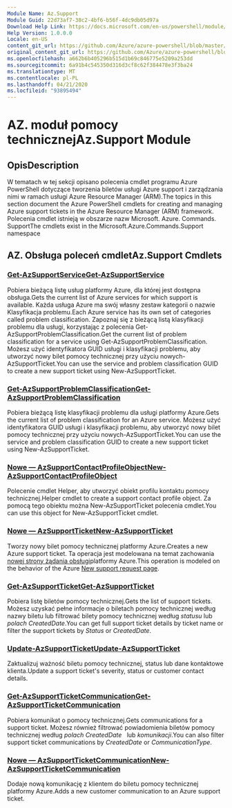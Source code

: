 ```yaml
---
Module Name: Az.Support
Module Guid: 22d73af7-38c2-4bf6-b56f-4dc9db05d97a
Download Help Link: https://docs.microsoft.com/en-us/powershell/module/az.support
Help Version: 1.0.0.0
Locale: en-US
content_git_url: https://github.com/Azure/azure-powershell/blob/master/src/Support/Support/help/Az.Support.md
original_content_git_url: https://github.com/Azure/azure-powershell/blob/master/src/Support/Support/help/Az.Support.md
ms.openlocfilehash: a662b6b405296b515d1b69c846775e5209a253dd
ms.sourcegitcommit: 6a91b4c545350d316d3cf8c62f384478e3f3ba24
ms.translationtype: MT
ms.contentlocale: pl-PL
ms.lasthandoff: 04/21/2020
ms.locfileid: "93895494"
---
```

# <span data-ttu-id="93807-101">AZ. moduł pomocy technicznej</span><span class="sxs-lookup"><span data-stu-id="93807-101">Az.Support Module</span></span>
## <span data-ttu-id="93807-102">Opis</span><span class="sxs-lookup"><span data-stu-id="93807-102">Description</span></span>
<span data-ttu-id="93807-103">W tematach w tej sekcji opisano polecenia cmdlet programu Azure PowerShell dotyczące tworzenia biletów usługi Azure support i zarządzania nimi w ramach usługi Azure Resource Manager (ARM).</span><span class="sxs-lookup"><span data-stu-id="93807-103">The topics in this section document the Azure PowerShell cmdlets for creating and managing Azure support tickets in the Azure Resource Manager (ARM) framework.</span></span> <span data-ttu-id="93807-104">Polecenia cmdlet istnieją w obszarze nazw Microsoft. Azure. Commands. Support</span><span class="sxs-lookup"><span data-stu-id="93807-104">The cmdlets exist in the Microsoft.Azure.Commands.Support namespace</span></span>

## <span data-ttu-id="93807-105">AZ. Obsługa poleceń cmdlet</span><span class="sxs-lookup"><span data-stu-id="93807-105">Az.Support Cmdlets</span></span>
### [<span data-ttu-id="93807-106">Get-AzSupportService</span><span class="sxs-lookup"><span data-stu-id="93807-106">Get-AzSupportService</span></span>](Get-AzSupportService.md)
<span data-ttu-id="93807-107">Pobiera bieżącą listę usług platformy Azure, dla której jest dostępna obsługa.</span><span class="sxs-lookup"><span data-stu-id="93807-107">Gets the current list of Azure services for which support is available.</span></span> <span data-ttu-id="93807-108">Każda usługa Azure ma swój własny zestaw kategorii o nazwie Klasyfikacja problemu.</span><span class="sxs-lookup"><span data-stu-id="93807-108">Each Azure service has its own set of categories called problem classification.</span></span> <span data-ttu-id="93807-109">Zapoznaj się z bieżącą listą klasyfikacji problemu dla usługi, korzystając z polecenia Get-AzSupportProblemClassification.</span><span class="sxs-lookup"><span data-stu-id="93807-109">Get the current list of problem classification for a service using Get-AzSupportProblemClassification.</span></span> <span data-ttu-id="93807-110">Możesz użyć identyfikatora GUID usługi i klasyfikacji problemu, aby utworzyć nowy bilet pomocy technicznej przy użyciu nowych-AzSupportTicket.</span><span class="sxs-lookup"><span data-stu-id="93807-110">You can use the service and problem classification GUID to create a new support ticket using New-AzSupportTicket.</span></span>

### [<span data-ttu-id="93807-111">Get-AzSupportProblemClassification</span><span class="sxs-lookup"><span data-stu-id="93807-111">Get-AzSupportProblemClassification</span></span>](Get-AzSupportProblemClassification.md)
<span data-ttu-id="93807-112">Pobiera bieżącą listę klasyfikacji problemu dla usługi platformy Azure.</span><span class="sxs-lookup"><span data-stu-id="93807-112">Gets the current list of problem classification for an Azure service.</span></span> <span data-ttu-id="93807-113">Możesz użyć identyfikatora GUID usługi i klasyfikacji problemu, aby utworzyć nowy bilet pomocy technicznej przy użyciu nowych-AzSupportTicket.</span><span class="sxs-lookup"><span data-stu-id="93807-113">You can use the service and problem classification GUID to create a new support ticket using New-AzSupportTicket.</span></span> 

### [<span data-ttu-id="93807-114">Nowe — AzSupportContactProfileObject</span><span class="sxs-lookup"><span data-stu-id="93807-114">New-AzSupportContactProfileObject</span></span>](New-AzSupportContactProfileObject.md)
<span data-ttu-id="93807-115">Polecenie cmdlet Helper, aby utworzyć obiekt profilu kontaktu pomocy technicznej.</span><span class="sxs-lookup"><span data-stu-id="93807-115">Helper cmdlet to create a support contact profile object.</span></span> <span data-ttu-id="93807-116">Za pomocą tego obiektu można New-AzSupportTicket polecenia cmdlet.</span><span class="sxs-lookup"><span data-stu-id="93807-116">You can use this object for New-AzSupportTicket cmdlet.</span></span>

### [<span data-ttu-id="93807-117">Nowe — AzSupportTicket</span><span class="sxs-lookup"><span data-stu-id="93807-117">New-AzSupportTicket</span></span>](New-AzSupportTicket.md)
<span data-ttu-id="93807-118">Tworzy nowy bilet pomocy technicznej platformy Azure.</span><span class="sxs-lookup"><span data-stu-id="93807-118">Creates a new Azure support ticket.</span></span> <span data-ttu-id="93807-119">Ta operacja jest modelowana na temat zachowania [nowej strony żądania obsługi](https://portal.azure.com/#blade/Microsoft_Azure_Support/HelpAndSupportBlade/overview)platformy Azure.</span><span class="sxs-lookup"><span data-stu-id="93807-119">This operation is modeled on the behavior of the Azure [New support request page](https://portal.azure.com/#blade/Microsoft_Azure_Support/HelpAndSupportBlade/overview).</span></span>

### [<span data-ttu-id="93807-120">Get-AzSupportTicket</span><span class="sxs-lookup"><span data-stu-id="93807-120">Get-AzSupportTicket</span></span>](Get-AzSupportTicket.md)
<span data-ttu-id="93807-121">Pobiera listę biletów pomocy technicznej.</span><span class="sxs-lookup"><span data-stu-id="93807-121">Gets the list of support tickets.</span></span> <span data-ttu-id="93807-122">Możesz uzyskać pełne informacje o biletach pomocy technicznej według nazwy biletu lub filtrować bilety pomocy technicznej według *statusu* lub *polach CreatedDate*.</span><span class="sxs-lookup"><span data-stu-id="93807-122">You can get full support ticket details by ticket name or filter the support tickets by *Status* or *CreatedDate*.</span></span>

### [<span data-ttu-id="93807-123">Update-AzSupportTicket</span><span class="sxs-lookup"><span data-stu-id="93807-123">Update-AzSupportTicket</span></span>](Update-AzSupportTicket.md)
<span data-ttu-id="93807-124">Zaktualizuj ważność biletu pomocy technicznej, status lub dane kontaktowe klienta.</span><span class="sxs-lookup"><span data-stu-id="93807-124">Update a support ticket's severity, status or customer contact details.</span></span>

### [<span data-ttu-id="93807-125">Get-AzSupportTicketCommunication</span><span class="sxs-lookup"><span data-stu-id="93807-125">Get-AzSupportTicketCommunication</span></span>](Get-AzSupportTicketCommunication.md)
<span data-ttu-id="93807-126">Pobiera komunikat o pomocy technicznej.</span><span class="sxs-lookup"><span data-stu-id="93807-126">Gets communications for a support ticket.</span></span> <span data-ttu-id="93807-127">Możesz również filtrować powiadomienia biletów pomocy technicznej według *polach CreatedDate*   lub *komunikacji*.</span><span class="sxs-lookup"><span data-stu-id="93807-127">You can also filter support ticket communications by *CreatedDate* or *CommunicationType*.</span></span> 

### [<span data-ttu-id="93807-128">Nowe — AzSupportTicketCommunication</span><span class="sxs-lookup"><span data-stu-id="93807-128">New-AzSupportTicketCommunication</span></span>](New-AzSupportTicketCommunication.md)
<span data-ttu-id="93807-129">Dodaje nową komunikację z klientem do biletu pomocy technicznej platformy Azure.</span><span class="sxs-lookup"><span data-stu-id="93807-129">Adds a new customer communication to an Azure support ticket.</span></span> 



